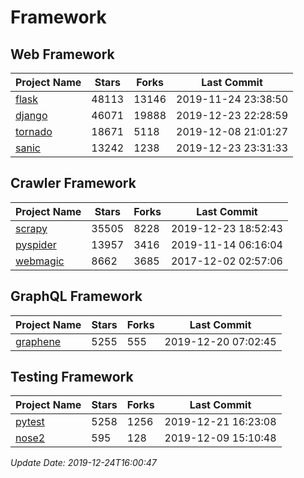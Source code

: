 # Framework

## Web Framework

| Project Name | Stars | Forks | Last Commit |
| ------------ | ----- | ----- | ----------- |
| [flask](https://github.com/pallets/flask) | 48113 | 13146 | 2019-11-24 23:38:50 |
| [django](https://github.com/django/django) | 46071 | 19888 | 2019-12-23 22:28:59 |
| [tornado](https://github.com/tornadoweb/tornado) | 18671 | 5118 | 2019-12-08 21:01:27 |
| [sanic](https://github.com/huge-success/sanic) | 13242 | 1238 | 2019-12-23 23:31:33 |

## Crawler Framework

| Project Name | Stars | Forks | Last Commit |
| ------------ | ----- | ----- | ----------- |
| [scrapy](https://github.com/scrapy/scrapy) | 35505 | 8228 | 2019-12-23 18:52:43 |
| [pyspider](https://github.com/binux/pyspider) | 13957 | 3416 | 2019-11-14 06:16:04 |
| [webmagic](https://github.com/code4craft/webmagic) | 8662 | 3685 | 2017-12-02 02:57:06 |

## GraphQL Framework

| Project Name | Stars | Forks | Last Commit |
| ------------ | ----- | ----- | ----------- |
| [graphene](https://github.com/graphql-python/graphene) | 5255 | 555 | 2019-12-20 07:02:45 |

## Testing Framework

| Project Name | Stars | Forks | Last Commit |
| ------------ | ----- | ----- | ----------- |
| [pytest](https://github.com/pytest-dev/pytest) | 5258 | 1256 | 2019-12-21 16:23:08 |
| [nose2](https://github.com/nose-devs/nose2) | 595 | 128 | 2019-12-09 15:10:48 |

*Update Date: 2019-12-24T16:00:47*